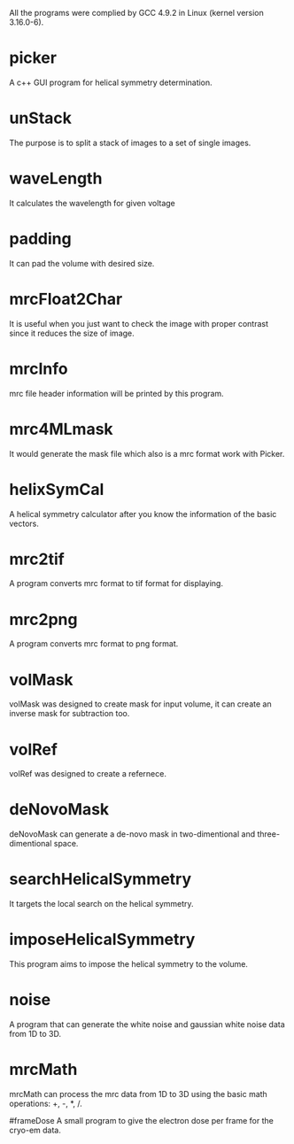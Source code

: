 All the programs were complied by GCC 4.9.2 in Linux (kernel version 3.16.0-6).
# picker
A c++ GUI program for helical symmetry determination.
 
# unStack
The purpose is to split a stack of images to a set of single images.
 
# waveLength
It calculates the wavelength for given voltage
 
# padding
It can pad the volume with desired size.
 
# mrcFloat2Char
It is useful when you just want to check the image with proper contrast since it reduces the size of image.

# mrcInfo
mrc file header information will be printed by this program.

# mrc4MLmask
It would generate the mask file which also is a mrc format work with Picker.

# helixSymCal
A helical symmetry calculator after you know the information of the basic vectors.

# mrc2tif
A program converts mrc format to tif format for displaying.

# mrc2png
A program converts mrc format to png format. 

# volMask
volMask was designed to create mask for input volume, it can create an inverse mask for subtraction too.

# volRef
volRef was designed to create a refernece.

# deNovoMask
deNovoMask can generate a de-novo mask in two-dimentional and three-dimentional space.

# searchHelicalSymmetry
It targets the local search on the helical symmetry.

# imposeHelicalSymmetry
This program aims to impose the helical symmetry to the volume.

# noise 
A program that can generate the white noise and gaussian white noise data from 1D to 3D.

# mrcMath
mrcMath can process the mrc data from 1D to 3D using the basic math operations: +, -, *, /.

#frameDose
A small program to give the electron dose per frame for the cryo-em data.

